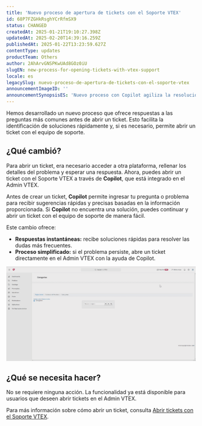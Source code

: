 ```yaml
---
title: 'Nuevo proceso de apertura de tickets con el Soporte VTEX'
id: 68P7FZGHkRsghYCrRfmSX9
status: CHANGED
createdAt: 2025-01-21T19:10:27.398Z
updatedAt: 2025-02-20T14:39:16.259Z
publishedAt: 2025-01-22T13:23:59.627Z
contentType: updates
productTeam: Others
author: 2AhArvGNSPKwUAd8GOz0iU
slugEN: new-process-for-opening-tickets-with-vtex-support
locale: es
legacySlug: nuevo-proceso-de-apertura-de-tickets-con-el-soporte-vtex
announcementImageID: ''
announcementSynopsisES: 'Nuevo proceso con Copilot agiliza la resolución de dudas y la apertura de tickets con Soporte VTEX.'
---
```


Hemos desarrollado un nuevo proceso que ofrece respuestas a las preguntas más comunes antes de abrir un ticket. Esto facilita la identificación de soluciones rápidamente y, si es necesario, permite abrir un ticket con el equipo de soporte.

## ¿Qué cambió?
Para abrir un ticket, era necesario acceder a otra plataforma, rellenar los detalles del problema y esperar una respuesta. Ahora, puedes abrir un ticket con el Soporte VTEX a través de **Copilot**, que está integrado en el Admin VTEX.

Antes de crear un ticket, **Copilot** permite ingresar tu pregunta o problema para recibir sugerencias rápidas y precisas basadas en la información proporcionada. Si **Copilot** no encuentra una solución, puedes continuar y abrir un ticket con el equipo de soporte de manera fácil.

Este cambio ofrece:

- **Respuestas instantáneas:** recibe soluciones rápidas para resolver las dudas más frecuentes.
- **Proceso simplificado:** si el problema persiste, abre un ticket directamente en el Admin VTEX con la ayuda de Copilot.

![Copilot-ES](https://raw.githubusercontent.com/vtexdocs/help-center-content/refs/heads/main/docs/es/announcements/2025/nuevo-proceso-de-apertura-de-tickets-con-el-soporte-vtex_1.gif)

## ¿Qué se necesita hacer?
No se requiere ninguna acción. La funcionalidad ya está disponible para usuarios que deseen abrir tickets en el Admin VTEX.

Para más información sobre cómo abrir un ticket, consulta [Abrir tickets con el Soporte VTEX](https://help.vtex.com/es/tutorial/abrir-chamados-para-o-suporte-vtex--16yOEqpO32UQYygSmMSSAM).
